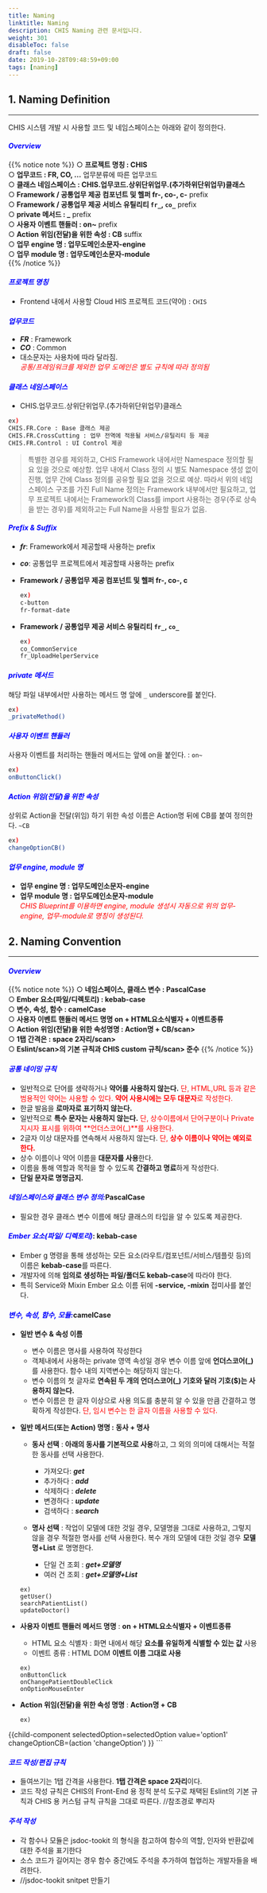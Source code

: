 ```yaml
---
title: Naming
linktitle: Naming
description: CHIS Naming 관련 문서입니다.
weight: 301
disableToc: false
draft: false
date: 2019-10-28T09:48:59+09:00
tags: [naming]
---
```


## 1. Naming Definition
---
CHIS 시스템 개발 시 사용할 코드 및 네임스페이스는 아래와 같이 정의한다.

#### <span style="color:blue">_Overview_</span>
{{% notice note %}}
○ **프로젝트 명칭 : <scan class='colored2'>CHIS</scan>**    
○ **업무코드 : <scan class='colored2'>FR, CO, ...</scan>** 업무분류에 따른 업무코드  
○ **클래스 네임스페이스 :  <scan class='colored2'>CHIS.업무코드.상위단위업무.(추가하위단위업무)클래스</scan>**     
○ **Framework / 공통업무 제공 컴포넌트 및 헬퍼 <scan class='colored2'>fr-, co-, c-</scan>** prefix  
○ **Framework / 공통업무 제공 서비스 유틸리티 ````fr_````, ````co_````** prefix  
○ **private 메서드 : <scan class='colored2'>_</scan>**  prefix  
○ **사용자 이벤트 핸들러 : <scan class='colored2'>on~</scan>**  prefix  
○ **Action 위임(전달)을 위한 속성 : <scan class='colored2'>CB</scan>**  suffix  
○ **업무 engine 명 : <scan class='colored2'>업무도메인소문자-engine</scan>**     
○ **업무 module 명 : <scan class='colored2'>업무도메인소문자-module</scan>**   
{{% /notice %}}

#### <span style="color:blue">_프로젝트 명칭_</span>
  - Frontend 내에서 사용할 Cloud HIS 프로젝트 코드(약어) : ````CHIS````

#### <span style="color:blue">_업무코드_</span> 
  - **_FR_** : Framework  
  - **_CO_** : Common
  - 대소문자는 사용차에 따라 달라짐.  
  <i class="fas fa-exclamation-triangle chis-exclamation"></i><span style="color: red"> _공통/프레임워크를 제외한 업무 도메인은 별도 규칙에 따라 정의됨_ </span>

#### <span style="color:blue">_클래스 네임스페이스_</span> 
  - <span class="colored2">CHIS.업무코드.상위단위업무.(추가하위단위업무)클래스</span>
  
```bash
ex)
CHIS.FR.Core : Base 클래스 제공
CHIS.FR.CrossCutting : 업무 전역에 적용될 서비스/유틸리티 등 제공
CHIS.FR.Control : UI Control 제공
```  
  > 특별한 경우를 제외하고, CHIS Framework 내에서만 Namespace 정의할 필요 있을 것으로 예상함. 업무 내에서 Class 정의 시 별도 Namespace 생성 없이 진행, 업무 간에 Class 정의를 공유할 필요 없을 것으로 예상. 따라서 위의 네임스페이스 구조를 가진 Full Name 정의는 Framework 내부에서만 필요하고, 업무 프로젝트 내에서는 Framework의 Class를 import 사용하는 경우(주로 상속을 받는 경우)를 제외하고는 Full Name을 사용할 필요가 없음.
  
#### <span style="color:blue">_Prefix & Suffix_</span> 
  - **_fr_**: Framework에서 제공할때 사용하는 prefix
  - **_co_**: 공통업무 프로젝트에서 제공할때 사용하는 prefix
  - **Framework / 공통업무 제공 컴포넌트 및 헬퍼 <span class="colored2">fr-, co-, c</span>**  
    ```bash
    ex)
    c-button
    fr-format-date 
    ```
  - **Framework / 공통업무 제공 서비스 유틸리티 ````fr_````, ````co_````**   

    ```bash
    ex)
    co_CommonService  
    fr_UploadHelperService   
    ```
#### <span style="color:blue">_private 메서드_</span> 
  해당 파일 내부에서만 사용하는 메서드 명 앞에 ````_```` underscore를 붙인다.
  ```bash
  ex)
  _privateMethod()  
  ``` 
#### <span style="color:blue">_사용자 이벤트 핸들러_</span>  
  사용자 이벤트를 처리하는 핸들러 메서드는 앞에 on을 붙인다. : ````on~````
  ```bash
  ex)
  onButtonClick()  
  ```  
#### <span style="color:blue">_Action 위임(전달)을 위한 속성_</span>  
  상위로 Action을 전달(위임) 하기 위한 속성 이름은 Action명 뒤에 CB를 붙여 정의한다. ````~CB````  
  ```bash
  ex)
  changeOptionCB()  
  ```  
#### <span style="color:blue">_업무 engine, module 명_</span>  
  - **업무 engine 명 : <span class="colored2">업무도메인소문자-engine</span>**  
  - **업무 module 명 : <span class="colored2">업무도메인소문자-module</span>**  
  <i class="fas fa-exclamation-triangle chis-exclamation"></i><span style="color: red"> _CHIS Blueprint를 이용하면 engine, module 생성시 자동으로 위의 업무-engine, 업무-module로 명칭이 생성된다._ </span>

## 2. Naming Convention
---

#### <span style="color:blue">_Overview_</span>
{{% notice note %}}
○ **네임스페이스, 클래스 변수 : <scan class='colored2'>PascalCase</scan>**  
○ **Ember 요소(파일/디렉토리) : <scan class='colored2'>kebab-case</scan>**  
○ **변수, 속성, 함수 : <scan class='colored2'>camelCase</scan>**  
○ **사용자 이벤트 핸들러 메서드 명명 <scan class='colored2'>on + HTML요소식별자 + 이벤트종류</scan>**  
○ **Action 위임(전달)을 위한 속성명명 : <scan class='colored2'>Action명 + CB/scan>**  
○ **1탭 간격은 : <scan class='colored2'>space 2자리/scan>**    
○ **<scan class='colored2'>Eslint/scan>의 기본 규칙과 <scan class='colored2'>CHIS custom 규칙/scan> 준수**
{{% /notice %}}

#### <span style="color:blue">_공통 네이밍 규칙_</span> 
  - 일반적으로 단어를 생략하거나 **약어를 사용하지 않는다.** 
    <i class="fas fa-exclamation-triangle chis-exclamation"></i><span style="color: red"> 단, HTML,URL 등과 같은 범용적인 약어는 사용할 수 있다. **약어 사용시에는 모두 대문자**로 작성한다. </span>
  - 한글 발음을 **로마자로 표기하지 않는다.**
  - 일반적으로 **특수 문자는 사용하지 않는다.** 
    <i class="fas fa-exclamation-triangle chis-exclamation"></i><span style="color: red"> 단, 상수이름에서 단어구분이나 Private 지시자 표시를 위하여 **언더스코어(_)**를 사용한다.</span>
  - 2글자 이상 대문자를 연속해서 사용하지 않는다. 
    <i class="fas fa-exclamation-triangle chis-exclamation"></i><span style="color: red"> 단, **상수 이름이나 약어는 예외로 한다.** </span>
  - 상수 이름이나 약어 이름을 **대문자를 사용**한다.
  - 이름을 통해 역할과 목적을 할 수 있도록 **간결하고 명료**하게 작성한다.
  - **단일 문자로 명명금지.**

#### <span style="color:blue">_네임스페이스와 클래스 변수 정의:_</span>**<span class="colored2">PascalCase</span>**
  - 필요한 경우 클래스 변수 이름에 해당 클래스의 타입을 알 수 있도록 제공한다.

#### <span style="color:blue">_Ember 요소(파일/ 디렉토리)_</span>: </span>**<span class="colored2">kebab-case</span>**
  - Ember g 명령을 통해 생성하는 모든 요소(라우트/컴포넌트/서비스/템플릿 등)의 이름은 **kebab-case**를 따른다.
  - 개발자에 의해 **임의로 생성하는 파일/폴더도 kebab-case**에 따라야 한다.
  - 특히 Service와 Mixin Ember 요소 이름 뒤에 **-service, -mixin** 접미사를 붙인다.

#### <span style="color:blue">_변수, 속성, 함수, 모듈:_</span>**<span class="colored2">camelCase</span>**
  - **일반 변수 & 속성 이름**
    - 변수 이름은 명사를 사용하여 작성한다
    - 객체내에서 사용하는 private 영역 속성일 경우 변수 이름 앞에 **언더스코어(_)** 를 사용한다. 함수 내의 지역변수는 해당하지 않는다.
    - 변수 이름의 첫 글자로 **연속된 두 개의 언더스코어(_) 기호와 달러 기호($)는 사용하지 않는다.**
    - 변수 이름은 한 글자 이상으로 사용 의도를 충분히 알 수 있을 만큼 간결하고 명확하게 작성한다. <i class="fas fa-exclamation-triangle chis-exclamation"></i><span style="color: red">단, 임시 변수는 한 글자 이름을 사용할 수 있다.</span>

  - **일반 메서드(또는 Action) 명명 : <span class="colored2">동사 + 명사</span>**
    - **동사 선택** : **아래의 동사를 기본적으로 사용**하고, 그 외의 의미에 대해서는 적절한 동사를 선택 사용한다.
      - 가져오다: **_get_**
      - 추가하다 : **_add_**
      - 삭제하다 : **_delete_**
      - 변경하다 : **_update_**
      - 검색하다 : **_search_**
    
    - **명사 선택** : 작업이 모델에 대한 것일 경우, 모델명을 그대로 사용하고, 그렇지 않을 경우 적절한 명사를 선택 사용한다. 복수 개의 모델에 대한 것일 경우 **<span class="colored2">모델명+List</span>** 로 명명한다.
      - 단일 건 조회 : **_get+모델명_**
      - 여러 건 조회 : **_get+모델명+List_**
    
    ```
    ex)
    getUser()
    searchPatientList()
    updateDoctor()
    ```

  - **사용자 이벤트 핸들러 메서드 명명** : **<span class="colored2">on + HTML요소식별자 + 이벤트종류</span>**
    - HTML 요소 식별자 : 화면 내에서 해당 **요소를 유일하게 식별할 수 있는 값** 사용
    - 이벤트 종류 : HTML DOM **이벤트 이름 그대로 사용**

    ```
    ex)
    onButtonClick
    onChangePatientDoubleClick
    onOptionMouseEnter
    ```

  - **Action 위임(전달)을 위한 속성 명명** : **<span class="colored2">Action명 + CB</span>**

    ```
    ex)
   {{child-component 
     selectedOption=selectedOption 
     value='option1' 
     changeOptionCB=(action 'changeOption') 
    }}
    ```

#### <span style="color:blue">_코드 작성/편집 규칙_</span>
  - 들여쓰기는 1탭 간격을 사용한다. **1탭 간격은 space 2자리**이다.
  - 코드 작성 규칙은 CHIS의 Front-End 용 정적 분석 도구로 채택된 Eslint의 기본 규칙과 CHIS 용 커스텀 규칙 규칙을 그대로 따른다. 
  //참조경로 뿌리자

#### <span style="color:blue">_주석 작성_</span>
  - 각 함수나 모듈은 jsdoc-tookit 의 형식을 참고하여 함수의 역할, 인자와 반환값에 대한 주석을 표기한다
  - 소스 코드가 길어지는 경우 함수 중간에도 주석을 추가하여 협업하는 개발자들을 배려한다.
  - //jsdoc-tookit snitpet 만들기